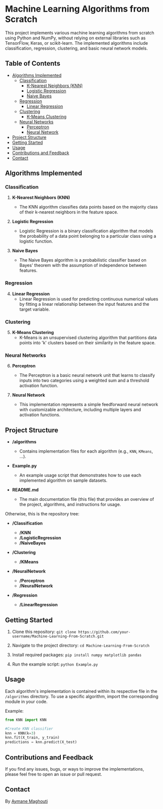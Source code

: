 # Machine Learning Algorithms from Scratch

This project implements various machine learning algorithms from scratch using Python and NumPy, without relying on external libraries such as TensorFlow, Keras, or scikit-learn. The implemented algorithms include classification, regression, clustering, and basic neural network models.

## Table of Contents

- [Algorithms Implemented](#algorithms-implemented)
  - [Classification](#classification)
    - [K-Nearest Neighbors (KNN)](#k-nearest-neighbors-knn)
    - [Logistic Regression](#logistic-regression)
    - [Naive Bayes](#naive-bayes)
  - [Regression](#regression)
    - [Linear Regression](#linear-regression)
  - [Clustering](#clustering)
    - [K-Means Clustering](#k-means-clustering)
  - [Neural Networks](#neural-networks)
    - [Perceptron](#perceptron)
    - [Neural Network](#neural-network)
- [Project Structure](#project-structure)
- [Getting Started](#getting-started)
- [Usage](#usage)
- [Contributions and Feedback](#contributions-and-feedback)
- [Contact](#contact)

## Algorithms Implemented

### Classification
1. **K-Nearest Neighbors (KNN)**
   - The KNN algorithm classifies data points based on the majority class of their k-nearest neighbors in the feature space.

2. **Logistic Regression**
   - Logistic Regression is a binary classification algorithm that models the probability of a data point belonging to a particular class using a logistic function.

3. **Naive Bayes**
   - The Naive Bayes algorithm is a probabilistic classifier based on Bayes' theorem with the assumption of independence between features.

### Regression
4. **Linear Regression**
   - Linear Regression is used for predicting continuous numerical values by fitting a linear relationship between the input features and the target variable.

### Clustering
5. **K-Means Clustering**
   - K-Means is an unsupervised clustering algorithm that partitions data points into 'k' clusters based on their similarity in the feature space.

### Neural Networks
6. **Perceptron**
   - The Perceptron is a basic neural network unit that learns to classify inputs into two categories using a weighted sum and a threshold activation function.

7. **Neural Network**
   - This implementation represents a simple feedforward neural network with customizable architecture, including multiple layers and activation functions.

## Project Structure

- **/algorithms**
  - Contains implementation files for each algorithm (e.g., `KNN`, `KMeans`, ...).

- **Example.py**
  - An example usage script that demonstrates how to use each implemented algorithm on sample datasets.

- **README.md**
  - The main documentation file (this file) that provides an overview of the project, algorithms, and instructions for usage.


Otherwise, this is the repository tree:

- **/Classification**
  - **/KNN**
  - **/LogisticRegression**
  - **/NaiveBayes**

- **/Clustering**
  - **/KMeans**

- **/NeuralNetwork**
  - **/Perceptron**
  - **/NeuralNetwork**

- **/Regression**
  - **/LinearRegression**


## Getting Started

1. Clone this repository: `git clone https://github.com/your-username/Machine-Learning-From-Scratch.git`

2. Navigate to the project directory: `cd Machine-Learning-From-Scratch`

3. Install required packages: `pip install numpy matplotlib pandas`

4. Run the example script: `python Example.py`

## Usage

Each algorithm's implementation is contained within its respective file in the `/algorithms` directory. To use a specific algorithm, import the corresponding module in your code.


Example:
``` python 
from KNN import KNN

#Create KNN classifier
knn = KNN(k=3)
knn.fit(X_train, y_train)
predictions = knn.predict(X_test)
```

## Contributions and Feedback

If you find any issues, bugs, or ways to improve the implementations, please feel free to open an issue or pull request.

## Contact

By <a href="https://www.linkedin.com/in/aymane-maghouti/" target="_blank">Aymane Maghouti</a><br>






